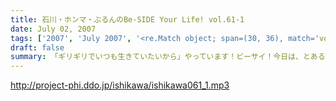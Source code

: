 ```yaml
---
title: 石川・ホンマ・ぶるんのBe-SIDE Your Life! vol.61-1
date: July 02, 2007
tags: ['2007', 'July 2007', '<re.Match object; span=(30, 36), match='vol.61'>']
draft: false
summary: 「ギリギリでいつも生きていたいから」やっています！ビーサイ！今日は、とある理由で１２時には全員集合が実現するという奇跡のもとによる収録となりました。↑理由は三本目を聴いてくださいな！NAMAE
---
```


http://project-phi.ddo.jp/ishikawa/ishikawa061_1.mp3
